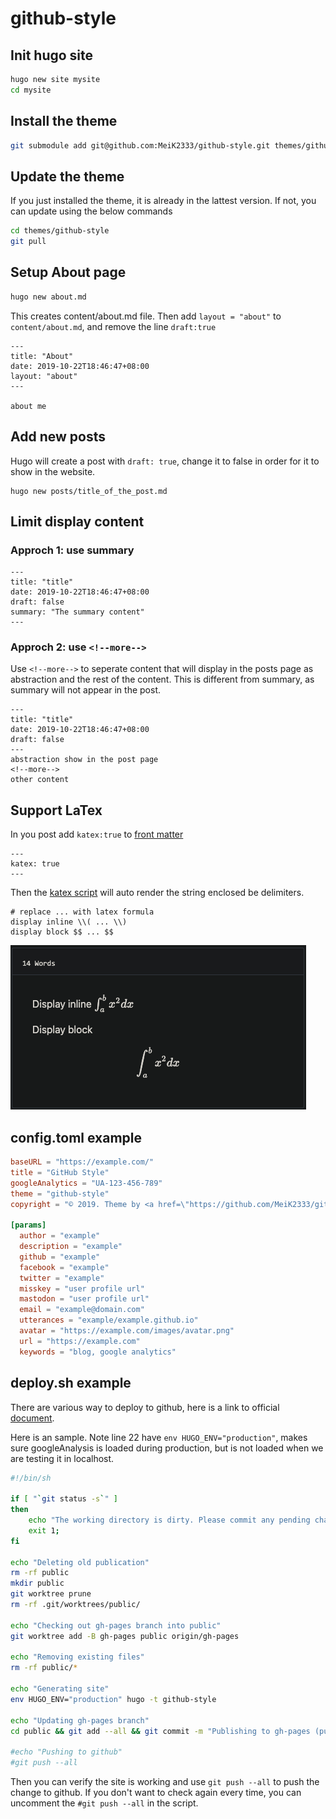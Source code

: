 # github-style

## Init hugo site

```bash
hugo new site mysite
cd mysite
```

## Install the theme

```bash
git submodule add git@github.com:MeiK2333/github-style.git themes/github-style
```

## Update the theme
If you just installed the theme, it is already in the lattest version. If not, you can update using the below commands
```bash
cd themes/github-style
git pull
```

## Setup About page

```bash
hugo new about.md
```

This creates content/about.md file. Then add `layout = "about"` to `content/about.md`, and remove the line `draft:true`

```
---
title: "About"
date: 2019-10-22T18:46:47+08:00
layout: "about"
---

about me
```

## Add new posts
Hugo will create a post with `draft: true`, change it to false in order for it to show in the website. 
```
hugo new posts/title_of_the_post.md
```

## Limit display content

### Approch 1: use summary
```
---
title: "title"
date: 2019-10-22T18:46:47+08:00
draft: false
summary: "The summary content"
---
```

### Approch 2: use `<!--more-->`
Use `<!--more-->` to seperate content that will display in the posts page as abstraction and the rest of the content. This is different from summary, as summary will not appear in the post.
```
---
title: "title"
date: 2019-10-22T18:46:47+08:00
draft: false
---
abstraction show in the post page
<!--more-->
other content
```

## Support LaTex
In you post add `katex:true` to [front matter](https://gohugo.io/content-management/front-matter/)
```
---
katex: true
---
```
Then the [katex script](https://katex.org/docs/autorender.html) will auto render the string enclosed be delimiters. 
```
# replace ... with latex formula
display inline \\( ... \\)
display block $$ ... $$
```
![latex example](images/latex_example.png)

## config.toml example

```toml
baseURL = "https://example.com/"
title = "GitHub Style"
googleAnalytics = "UA-123-456-789"
theme = "github-style"
copyright = "© 2019. Theme by <a href=\"https://github.com/MeiK2333/github-style\"><span>github-style</span></a>"

[params]
  author = "example"
  description = "example"
  github = "example"
  facebook = "example"
  twitter = "example"
  misskey = "user profile url"
  mastodon = "user profile url"
  email = "example@domain.com"
  utterances = "example/example.github.io"
  avatar = "https://example.com/images/avatar.png"
  url = "https://example.com"
  keywords = "blog, google analytics"
```

## deploy.sh example
There are various way to deploy to github, here is a link to official [document](https://gohugo.io/hosting-and-deployment/hosting-on-github/). 

Here is an sample. Note line 22 have `env HUGO_ENV="production"`, makes sure googleAnalysis is loaded during production, but is not loaded when we are testing it in localhost.

```bash
#!/bin/sh

if [ "`git status -s`" ]
then
    echo "The working directory is dirty. Please commit any pending changes."
    exit 1;
fi

echo "Deleting old publication"
rm -rf public
mkdir public
git worktree prune
rm -rf .git/worktrees/public/

echo "Checking out gh-pages branch into public"
git worktree add -B gh-pages public origin/gh-pages

echo "Removing existing files"
rm -rf public/*

echo "Generating site"
env HUGO_ENV="production" hugo -t github-style

echo "Updating gh-pages branch"
cd public && git add --all && git commit -m "Publishing to gh-pages (publish.sh)"

#echo "Pushing to github"
#git push --all
```
Then you can verify the site is working and use `git push --all` to push the change to github. If you don't want to check again every time, you can uncomment the `#git push --all` in the script.